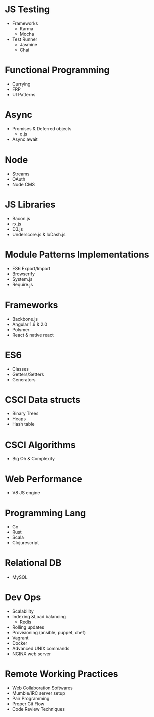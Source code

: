 # JS Testing
* Frameworks
	* Karma
	* Mocha
* Test Runner
	* Jasmine
	* Chai

# Functional Programming
* Currying
* FRP
* UI Patterns

# Async
* Promises & Deferred objects
	* q.js
* Async await

# Node
* Streams
* OAuth
* Node CMS

# JS Libraries
* Bacon.js
* rx.js
* D3.js
* Underscore.js & loDash.js

# Module Patterns Implementations
* ES6 Export/Import
* Browserify
* System.js
* Require.js

# Frameworks
* Backbone.js
* Angular 1.6 & 2.0
* Polymer
* React & native react

# ES6
* Classes
* Getters/Setters
* Generators

# CSCI Data structs
* Binary Trees
* Heaps
* Hash table

# CSCI Algorithms
* Big Oh & Complexity

# Web Performance
* V8 JS engine

# Programming Lang
* Go
* Rust
* Scala
* Clojurescript

# Relational DB
* MySQL

# Dev Ops
* Scalability
* Indexing &Load balancing
	* Redis
* Rolling updates
* Provisioning (ansible, puppet, chef)
* Vagrant
* Docker
* Advanced UNIX commands
* NGINX web server

# Remote Working Practices
* Web Collaboration Softwares
* Mumble/IRC server setup
* Pair Programming
* Proper Git Flow
* Code Review Techniques
